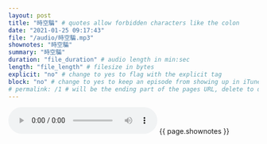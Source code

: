 ```yaml
---
layout: post
title: "時空騙" # quotes allow forbidden characters like the colon
date: "2021-01-25 09:17:43"
file: "/audio/時空騙.mp3"
shownotes: "時空騙"
summary: "時空騙"
duration: "file_duration" # audio length in min:sec
length: "file_length" # filesize in bytes
explicit: "no" # change to yes to flag with the explicit tag
block: "no" # change to yes to keep an episode from showing up in iTunes
# permalink: /1 # will be the ending part of the pages URL, delete to default to the title
---
```


<audio controls>
<source src="{{site.url}}{{site.baseurl}}{{ page.file }}" type="audio/x-mp3">
Your browser does not support the audio element.
</audio>
{{ page.shownotes }}
